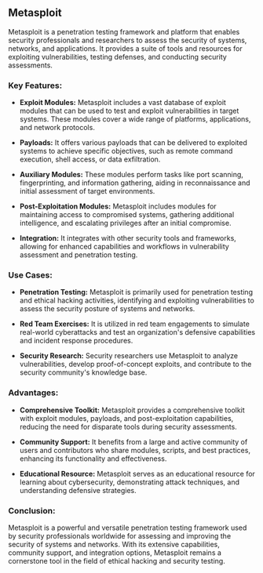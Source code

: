 ## Metasploit

Metasploit is a penetration testing framework and platform that enables security professionals and researchers to assess the security of systems, networks, and applications. It provides a suite of tools and resources for exploiting vulnerabilities, testing defenses, and conducting security assessments.

### Key Features:

- **Exploit Modules:** Metasploit includes a vast database of exploit modules that can be used to test and exploit vulnerabilities in target systems. These modules cover a wide range of platforms, applications, and network protocols.

- **Payloads:** It offers various payloads that can be delivered to exploited systems to achieve specific objectives, such as remote command execution, shell access, or data exfiltration.

- **Auxiliary Modules:** These modules perform tasks like port scanning, fingerprinting, and information gathering, aiding in reconnaissance and initial assessment of target environments.

- **Post-Exploitation Modules:** Metasploit includes modules for maintaining access to compromised systems, gathering additional intelligence, and escalating privileges after an initial compromise.

- **Integration:** It integrates with other security tools and frameworks, allowing for enhanced capabilities and workflows in vulnerability assessment and penetration testing.

### Use Cases:

- **Penetration Testing:** Metasploit is primarily used for penetration testing and ethical hacking activities, identifying and exploiting vulnerabilities to assess the security posture of systems and networks.

- **Red Team Exercises:** It is utilized in red team engagements to simulate real-world cyberattacks and test an organization's defensive capabilities and incident response procedures.

- **Security Research:** Security researchers use Metasploit to analyze vulnerabilities, develop proof-of-concept exploits, and contribute to the security community's knowledge base.

### Advantages:

- **Comprehensive Toolkit:** Metasploit provides a comprehensive toolkit with exploit modules, payloads, and post-exploitation capabilities, reducing the need for disparate tools during security assessments.

- **Community Support:** It benefits from a large and active community of users and contributors who share modules, scripts, and best practices, enhancing its functionality and effectiveness.

- **Educational Resource:** Metasploit serves as an educational resource for learning about cybersecurity, demonstrating attack techniques, and understanding defensive strategies.

### Conclusion:

Metasploit is a powerful and versatile penetration testing framework used by security professionals worldwide for assessing and improving the security of systems and networks. With its extensive capabilities, community support, and integration options, Metasploit remains a cornerstone tool in the field of ethical hacking and security testing.
